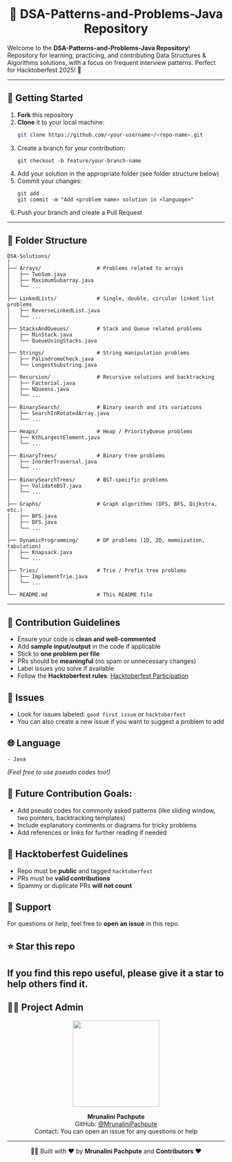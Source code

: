 <h1 align="center"> 🧩 DSA-Patterns-and-Problems-Java Repository </h1>

Welcome to the **DSA-Patterns-and-Problems-Java Repository**!  
Repository for learning, practicing, and contributing Data Structures & Algorithms solutions, with a focus on frequent interview patterns. Perfect for Hacktoberfest 2025! 🚀

---

## 🚀 Getting Started

1. **Fork** this repository  
2. **Clone** it to your local machine:  
   ```bash
   git clone https://github.com/<your-username>/<repo-name>.git
3. Create a branch for your contribution:
   ```
   git checkout -b feature/your-branch-name
   ```
4. Add your solution in the appropriate folder (see folder structure below)
5. Commit your changes:
   ```
   git add .
   git commit -m "Add <problem name> solution in <language>"
   ```
6. Push your branch and create a Pull Request
---
## 📂 Folder Structure
```
DSA-Solutions/
│
├── Arrays/                  # Problems related to arrays
│   ├── TwoSum.java
│   ├── MaximumSubarray.java
│   └── ...
│
├── LinkedLists/             # Single, double, circular linked list problems
│   ├── ReverseLinkedList.java
│   └── ...
│
├── StacksAndQueues/         # Stack and Queue related problems
│   ├── MinStack.java
│   └── QueueUsingStacks.java
│
├── Strings/                 # String manipulation problems
│   ├── PalindromeCheck.java
│   └── LongestSubstring.java
│
├── Recursion/               # Recursive solutions and backtracking
│   ├── Factorial.java
│   ├── NQueens.java
│   └── ...
│
├── BinarySearch/            # Binary search and its variations
│   ├── SearchInRotatedArray.java
│   └── ...
│
├── Heaps/                   # Heap / PriorityQueue problems
│   ├── KthLargestElement.java
│   └── ...
│
├── BinaryTrees/             # Binary tree problems
│   ├── InorderTraversal.java
│   └── ...
│
├── BinarySearchTrees/       # BST-specific problems
│   ├── ValidateBST.java
│   └── ...
│
├── Graphs/                  # Graph algorithms (DFS, BFS, Dijkstra, etc.)
│   ├── BFS.java
│   ├── DFS.java
│   └── ...
│
├── DynamicProgramming/      # DP problems (1D, 2D, memoization, tabulation)
│   ├── Knapsack.java
│   └── ...
│
├── Tries/                   # Trie / Prefix tree problems
│   ├── ImplementTrie.java
│   └── ...
│
└── README.md                # This README file

```
---
## 📝 Contribution Guidelines

- Ensure your code is **clean and well-commented**  
- Add **sample input/output** in the code if applicable  
- Stick to **one problem per file**  
- PRs should be **meaningful** (no spam or unnecessary changes)  
- Label issues you solve if available  
- Follow the **Hacktoberfest rules**: [Hacktoberfest Participation](https://hacktoberfest.com/participation/)  

## 🔖 Issues

- Look for issues labeled: `good first issue` or `hacktoberfest`  
- You can also create a new issue if you want to suggest a problem to add  

## 🌐 Language
```
- Java  
```
*(Feel free to use pseudo codes too!)*  

## 🔮 Future Contribution Goals:
- Add pseudo codes for commonly asked patterns (like sliding window, two pointers, backtracking templates)
- Include explanatory comments or diagrams for tricky problems
- Add references or links for further reading if needed

## 🎯 Hacktoberfest Guidelines

- Repo must be **public** and tagged `hacktoberfest`  
- PRs must be **valid contributions**  
- Spammy or duplicate PRs **will not count**  

## 🤝 Support

For questions or help, feel free to **open an issue** in this repo.  

## ⭐ Star this repo

If you find this repo useful, **please give it a star** to help others find it.  
---
## 🧑‍💻 Project Admin

<p align="center">
  <a href="https://github.com/MrunaliniPachpute">
    <img src="https://github.com/MrunaliniPachpute.png" width="200"/>
  </a>
</p>

<p align="center">
  <strong>Mrunalini Pachpute</strong><br/>
  GitHub: <a href="https://github.com/MrunaliniPachpute">@MrunaliniPachpute</a><br/>
  Contact: You can open an issue for any questions or help
</p>

---

<p align="center"> 👨‍💻 Built with ❤️ by <b>Mrunalini Pachpute</b> and <b>Contributors</b> ❤️ </p>

